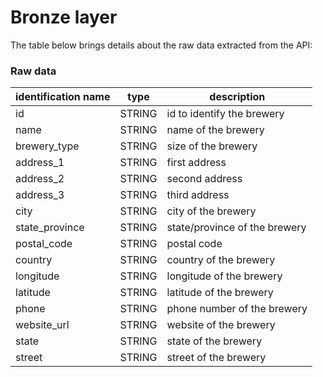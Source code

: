 # Bronze layer

The table below brings details about the raw data extracted from the API:

### Raw data

| identification name | type | description |
|-------------|------|-------------|
| id | STRING | id to identify the brewery
| name | STRING | name of the brewery
| brewery_type | STRING | size of the brewery
| address_1 | STRING | first address
| address_2 | STRING | second address
| address_3 | STRING | third address
| city | STRING | city of the brewery
| state_province | STRING | state/province of the brewery
| postal_code | STRING | postal code
| country | STRING | country of the brewery
| longitude | STRING | longitude of the brewery
| latitude | STRING | latitude of the brewery
| phone | STRING | phone number of the brewery
| website_url | STRING | website of the brewery
| state | STRING | state of the brewery
| street | STRING | street of the brewery